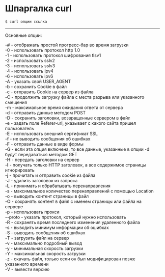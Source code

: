 # Шпаргалка curl  

`$ curl опции ссылка  `
____  

Основные опции:  

-# - отображать простой прогресс-бар во время загрузки  
-0 - использовать протокол http 1.0  
-1 - использовать протокол шифрования tlsv1  
-2 - использовать sslv2  
-3 - использовать sslv3  
-4 - использовать ipv4  
-6 - использовать ipv6  
-A - указать свой USER_AGENT  
-b - сохранить Cookie в файл  
-c - отправить Cookie на сервер из файла  
-C - продолжить загрузку файла с места разрыва или указанного смещения  
-m - максимальное время ожидания ответа от сервера  
-d - отправить данные методом POST  
-D - сохранить заголовки, возвращенные сервером в файл  
-e - задать поле Referer-uri, указывает с какого сайта пришел пользователь  
-E - использовать внешний сертификат SSL  
-f - не выводить сообщения об ошибках  
-F - отправить данные в виде формы  
-G - если эта опция включена, то все данные, указанные в опции -d будут передаваться методом GET  
-H - передать заголовки на сервер  
-I - получать только HTTP заголовок, а все содержимое страницы игнорировать  
-j - прочитать и отправить cookie из файла  
-J - удалить заголовок из запроса  
-L - принимать и обрабатывать перенаправления  
-s - максимальное количество перенаправлений с помощью Location  
-o - выводить контент страницы в файл  
-O - сохранять контент в файл с именем страницы или файла на сервере  
-p - использовать прокси  
--proto - указать протокол, который нужно использовать  
-R -  сохранять время последнего изменения удаленного файла  
-s - выводить минимум информации об ошибках  
-S - выводить сообщения об ошибках  
-T - загрузить файл на сервер  
-v - максимально подробный вывод  
-y - минимальная скорость загрузки  
-Y - максимальная скорость загрузки  
-z - скачать файл, только если он был модифицирован позже указанного времени  
-V - вывести версию  
